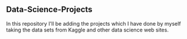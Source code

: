 ## Data-Science-Projects ##       
In this repository I'll be adding the projects which I have done by myself taking the data sets from Kaggle and other data science web sites.                       
  
